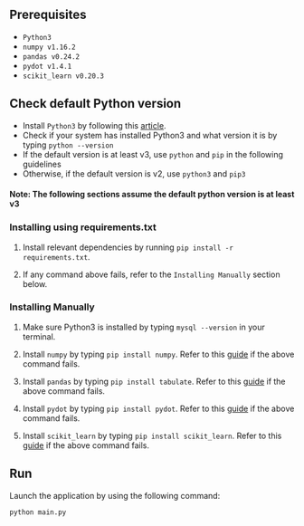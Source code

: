 ## Prerequisites
- `Python3`
- `numpy v1.16.2`
- `pandas v0.24.2`
- `pydot v1.4.1`
- `scikit_learn v0.20.3`

## Check default Python version
- Install `Python3` by following this [article](https://realpython.com/installing-python/).
- Check if your system has installed Python3 and what version it is by typing ``python --version ``
- If the default version is at least v3, use `python` and `pip` in the following guidelines
- Otherwise, if the default version is v2, use `python3` and `pip3`
#### Note: The following sections assume the default python version is at least v3 
 
### Installing using requirements.txt

1. Install relevant dependencies by running ``pip install -r requirements.txt``. 

2. If any command above fails, refer to the ``Installing Manually`` section below. 

### Installing Manually

1. Make sure Python3 is installed by typing `mysql --version` in your terminal. 

2. Install `numpy` by typing `pip install numpy`. Refer to this [guide](https://docs.scipy.org/doc/numpy/user/install.html/) if the above command fails.

3. Install `pandas` by typing `pip install tabulate`. Refer to this [guide](https://pandas.pydata.org/pandas-docs/stable/install.html) if the above command fails.

4. Install `pydot` by typing `pip install pydot`. Refer to this [guide](https://pypi.org/project/pydot/) if the above command fails.

5. Install `scikit_learn` by typing `pip install scikit_learn`. Refer to this [guide](https://calebshortt.com/2016/01/15/installing-scikit-learn-python-data-mining-library/) if the above command fails.

## Run
Launch the application by using the following command:
```
python main.py
```